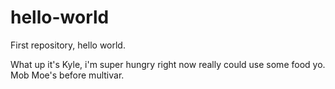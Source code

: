 # hello-world
First repository, hello world.

What up it's Kyle, i'm super hungry right now really could use some food yo.
Mob Moe's before multivar.
